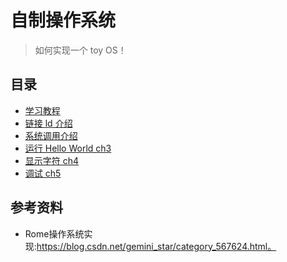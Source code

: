 # 自制操作系统

> 如何实现一个 toy OS！

## 目录

* [学习教程](./docs/hurlex-index.pdf)
* [链接 ld 介绍](./docs/ld.md)
* [系统调用介绍](./docs/syscall.md)
* [运行 Hello World ch3](./docs/ch3.md)
* [显示字符 ch4](./docs/ch4.md)
* [调试 ch5](./docs/ch5.md)

## 参考资料

* Rome操作系统实现:https://blog.csdn.net/gemini_star/category_567624.html。
